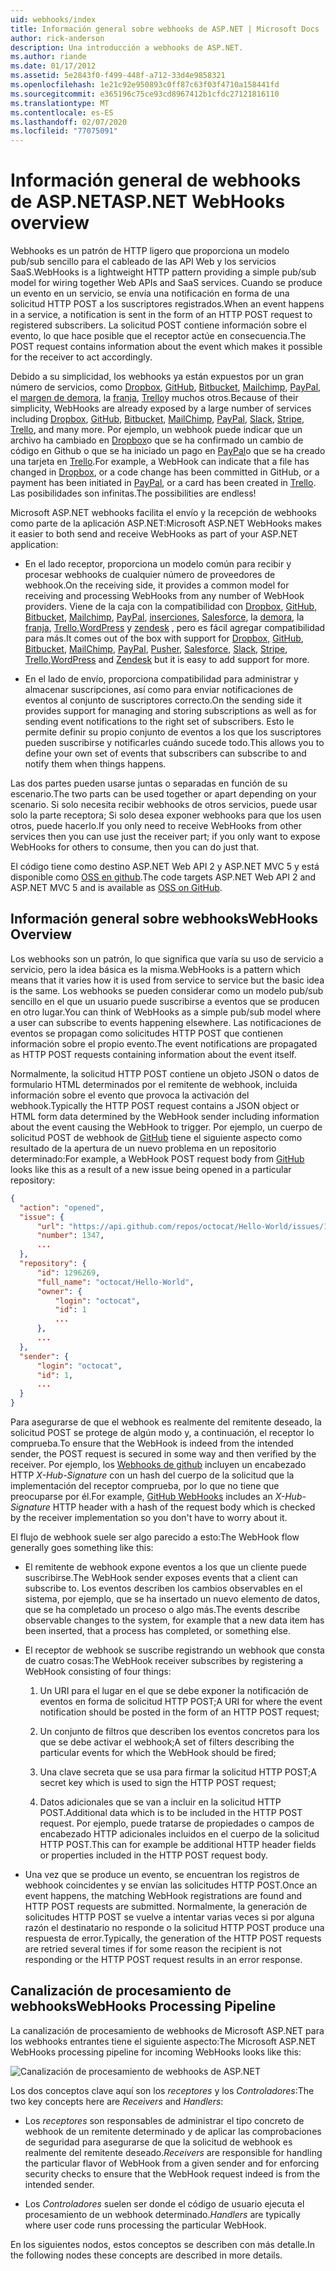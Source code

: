 ```yaml
---
uid: webhooks/index
title: Información general sobre webhooks de ASP.NET | Microsoft Docs
author: rick-anderson
description: Una introducción a webhooks de ASP.NET.
ms.author: riande
ms.date: 01/17/2012
ms.assetid: 5e2843f0-f499-448f-a712-33d4e9858321
ms.openlocfilehash: 1e21c92e950893c0ff87c63f03f4710a158441fd
ms.sourcegitcommit: e365196c75ce93cd8967412b1cfdc27121816110
ms.translationtype: MT
ms.contentlocale: es-ES
ms.lasthandoff: 02/07/2020
ms.locfileid: "77075091"
---
```

# <a name="aspnet-webhooks-overview"></a><span data-ttu-id="3f080-103">Información general de webhooks de ASP.NET</span><span class="sxs-lookup"><span data-stu-id="3f080-103">ASP.NET WebHooks overview</span></span>

<span data-ttu-id="3f080-104">Webhooks es un patrón de HTTP ligero que proporciona un modelo pub/sub sencillo para el cableado de las API Web y los servicios SaaS.</span><span class="sxs-lookup"><span data-stu-id="3f080-104">WebHooks is a lightweight HTTP pattern providing a simple pub/sub model for wiring together Web APIs and SaaS services.</span></span> <span data-ttu-id="3f080-105">Cuando se produce un evento en un servicio, se envía una notificación en forma de una solicitud HTTP POST a los suscriptores registrados.</span><span class="sxs-lookup"><span data-stu-id="3f080-105">When an event happens in a service, a notification is sent in the form of an HTTP POST request to registered subscribers.</span></span> <span data-ttu-id="3f080-106">La solicitud POST contiene información sobre el evento, lo que hace posible que el receptor actúe en consecuencia.</span><span class="sxs-lookup"><span data-stu-id="3f080-106">The POST request contains information about the event which makes it possible for the receiver to act accordingly.</span></span>

<span data-ttu-id="3f080-107">Debido a su simplicidad, los webhooks ya están expuestos por un gran número de servicios, como [Dropbox](http://dropbox.com/), [GitHub](https://www.github.com/), [Bitbucket](https://bitbucket.org/), [Mailchimp](http://www.mailchimp.com/), [PayPal](http://www.paypal.com/), el [margen de demora](http://www.slack.com), la [franja](http://www.stripe.com), [Trello](http://www.trello.com/)y muchos otros.</span><span class="sxs-lookup"><span data-stu-id="3f080-107">Because of their simplicity, WebHooks are already exposed by a large number of services including [Dropbox](http://dropbox.com/), [GitHub](https://www.github.com/), [Bitbucket](https://bitbucket.org/), [MailChimp](http://www.mailchimp.com/), [PayPal](http://www.paypal.com/), [Slack](http://www.slack.com), [Stripe](http://www.stripe.com), [Trello](http://www.trello.com/), and many more.</span></span> <span data-ttu-id="3f080-108">Por ejemplo, un webhook puede indicar que un archivo ha cambiado en [Dropbox](http://dropbox.com/)o que se ha confirmado un cambio de código en Github o que se ha iniciado un pago en [PayPal](http://www.paypal.com/)o que se ha creado una tarjeta en [Trello](http://www.trello.com/).</span><span class="sxs-lookup"><span data-stu-id="3f080-108">For example, a WebHook can indicate that a file has changed in [Dropbox](http://dropbox.com/), or a code change has been committed in GitHub, or a payment has been initiated in [PayPal](http://www.paypal.com/), or a card has been created in [Trello](http://www.trello.com/).</span></span> <span data-ttu-id="3f080-109">Las posibilidades son infinitas.</span><span class="sxs-lookup"><span data-stu-id="3f080-109">The possibilities are endless!</span></span>

<span data-ttu-id="3f080-110">Microsoft ASP.NET webhooks facilita el envío y la recepción de webhooks como parte de la aplicación ASP.NET:</span><span class="sxs-lookup"><span data-stu-id="3f080-110">Microsoft ASP.NET WebHooks makes it easier to both send and receive WebHooks as part of your ASP.NET application:</span></span>

* <span data-ttu-id="3f080-111">En el lado receptor, proporciona un modelo común para recibir y procesar webhooks de cualquier número de proveedores de webhook.</span><span class="sxs-lookup"><span data-stu-id="3f080-111">On the receiving side, it provides a common model for receiving and processing WebHooks from any number of WebHook providers.</span></span> <span data-ttu-id="3f080-112">Viene de la caja con la compatibilidad con [Dropbox](http://dropbox.com/), [GitHub](https://www.github.com/), [Bitbucket](https://bitbucket.org/), [Mailchimp](http://www.mailchimp.com/), [PayPal](http://www.paypal.com/), [inserciones](http://www.pusher.com), [Salesforce](http://www.salesforce.com), la [demora](http://www.slack.com), la [franja](http://www.stripe.com), [Trello](http://www.trello.com/),[WordPress](http://www.wordpress.com) y [zendesk](https://www.zendesk.com/) , pero es fácil agregar compatibilidad para más.</span><span class="sxs-lookup"><span data-stu-id="3f080-112">It comes out of the box with support for [Dropbox](http://dropbox.com/), [GitHub](https://www.github.com/), [Bitbucket](https://bitbucket.org/), [MailChimp](http://www.mailchimp.com/), [PayPal](http://www.paypal.com/), [Pusher](http://www.pusher.com), [Salesforce](http://www.salesforce.com), [Slack](http://www.slack.com), [Stripe](http://www.stripe.com), [Trello](http://www.trello.com/),[WordPress](http://www.wordpress.com) and [Zendesk](https://www.zendesk.com/) but it is easy to add support for more.</span></span>

* <span data-ttu-id="3f080-113">En el lado de envío, proporciona compatibilidad para administrar y almacenar suscripciones, así como para enviar notificaciones de eventos al conjunto de suscriptores correcto.</span><span class="sxs-lookup"><span data-stu-id="3f080-113">On the sending side it provides support for managing and storing subscriptions as well as for sending event notifications to the right set of subscribers.</span></span> <span data-ttu-id="3f080-114">Esto le permite definir su propio conjunto de eventos a los que los suscriptores pueden suscribirse y notificarles cuándo sucede todo.</span><span class="sxs-lookup"><span data-stu-id="3f080-114">This allows you to define your own set of events that subscribers can subscribe to and notify them when things happens.</span></span>

<span data-ttu-id="3f080-115">Las dos partes pueden usarse juntas o separadas en función de su escenario.</span><span class="sxs-lookup"><span data-stu-id="3f080-115">The two parts can be used together or apart depending on your scenario.</span></span> <span data-ttu-id="3f080-116">Si solo necesita recibir webhooks de otros servicios, puede usar solo la parte receptora; Si solo desea exponer webhooks para que los usen otros, puede hacerlo.</span><span class="sxs-lookup"><span data-stu-id="3f080-116">If you only need to receive WebHooks from other services then you can use just the receiver part; if you only want to expose WebHooks for others to consume, then you can do just that.</span></span>

<span data-ttu-id="3f080-117">El código tiene como destino ASP.NET Web API 2 y ASP.NET MVC 5 y está disponible como [OSS en github](https://github.com/aspnet/WebHooks).</span><span class="sxs-lookup"><span data-stu-id="3f080-117">The code targets ASP.NET Web API 2 and ASP.NET MVC 5 and is available as [OSS on GitHub](https://github.com/aspnet/WebHooks).</span></span>

## <a name="webhooks-overview"></a><span data-ttu-id="3f080-118">Información general sobre webhooks</span><span class="sxs-lookup"><span data-stu-id="3f080-118">WebHooks Overview</span></span>

<span data-ttu-id="3f080-119">Los webhooks son un patrón, lo que significa que varía su uso de servicio a servicio, pero la idea básica es la misma.</span><span class="sxs-lookup"><span data-stu-id="3f080-119">WebHooks is a pattern which means that it varies how it is used from service to service but the basic idea is the same.</span></span> <span data-ttu-id="3f080-120">Los webhooks se pueden considerar como un modelo pub/sub sencillo en el que un usuario puede suscribirse a eventos que se producen en otro lugar.</span><span class="sxs-lookup"><span data-stu-id="3f080-120">You can think of WebHooks as a simple pub/sub model where a user can subscribe to events happening elsewhere.</span></span> <span data-ttu-id="3f080-121">Las notificaciones de eventos se propagan como solicitudes HTTP POST que contienen información sobre el propio evento.</span><span class="sxs-lookup"><span data-stu-id="3f080-121">The event notifications are propagated as HTTP POST requests containing information about the event itself.</span></span>

<span data-ttu-id="3f080-122">Normalmente, la solicitud HTTP POST contiene un objeto JSON o datos de formulario HTML determinados por el remitente de webhook, incluida información sobre el evento que provoca la activación del webhook.</span><span class="sxs-lookup"><span data-stu-id="3f080-122">Typically the HTTP POST request contains a JSON object or HTML form data determined by the WebHook sender including information about the event causing the WebHook to trigger.</span></span> <span data-ttu-id="3f080-123">Por ejemplo, un cuerpo de solicitud POST de webhook de [GitHub](https://www.github.com/) tiene el siguiente aspecto como resultado de la apertura de un nuevo problema en un repositorio determinado:</span><span class="sxs-lookup"><span data-stu-id="3f080-123">For example, a WebHook POST request body from [GitHub](https://www.github.com/) looks like this as a result of a new issue being opened in a particular repository:</span></span>

```json
{
  "action": "opened",
  "issue": {
      "url": "https://api.github.com/repos/octocat/Hello-World/issues/1347",
      "number": 1347,
      ...
  },
  "repository": {
      "id": 1296269,
      "full_name": "octocat/Hello-World",
      "owner": {
          "login": "octocat",
          "id": 1
          ...
      },
      ...
  },
  "sender": {
      "login": "octocat",
      "id": 1,
      ...
  }
}
```

<span data-ttu-id="3f080-124">Para asegurarse de que el webhook es realmente del remitente deseado, la solicitud POST se protege de algún modo y, a continuación, el receptor lo comprueba.</span><span class="sxs-lookup"><span data-stu-id="3f080-124">To ensure that the WebHook is indeed from the intended sender, the POST request is secured in some way and then verified by the receiver.</span></span> <span data-ttu-id="3f080-125">Por ejemplo, los [Webhooks de github](https://developer.github.com/webhooks/) incluyen un encabezado HTTP *X-Hub-Signature* con un hash del cuerpo de la solicitud que la implementación del receptor comprueba, por lo que no tiene que preocuparse por él.</span><span class="sxs-lookup"><span data-stu-id="3f080-125">For example, [GitHub WebHooks](https://developer.github.com/webhooks/) includes an *X-Hub-Signature* HTTP header with a hash of the request body which is checked by the receiver implementation so you don't have to worry about it.</span></span>

<span data-ttu-id="3f080-126">El flujo de webhook suele ser algo parecido a esto:</span><span class="sxs-lookup"><span data-stu-id="3f080-126">The WebHook flow generally goes something like this:</span></span>

* <span data-ttu-id="3f080-127">El remitente de webhook expone eventos a los que un cliente puede suscribirse.</span><span class="sxs-lookup"><span data-stu-id="3f080-127">The WebHook sender exposes events that a client can subscribe to.</span></span> <span data-ttu-id="3f080-128">Los eventos describen los cambios observables en el sistema, por ejemplo, que se ha insertado un nuevo elemento de datos, que se ha completado un proceso o algo más.</span><span class="sxs-lookup"><span data-stu-id="3f080-128">The events describe observable changes to the system, for example that a new data item has been inserted, that a process has completed, or something else.</span></span>

* <span data-ttu-id="3f080-129">El receptor de webhook se suscribe registrando un webhook que consta de cuatro cosas:</span><span class="sxs-lookup"><span data-stu-id="3f080-129">The WebHook receiver subscribes by registering a WebHook consisting of four things:</span></span>

     1. <span data-ttu-id="3f080-130">Un URI para el lugar en el que se debe exponer la notificación de eventos en forma de solicitud HTTP POST;</span><span class="sxs-lookup"><span data-stu-id="3f080-130">A URI for where the event notification should be posted in the form of an HTTP POST request;</span></span>

     2. <span data-ttu-id="3f080-131">Un conjunto de filtros que describen los eventos concretos para los que se debe activar el webhook;</span><span class="sxs-lookup"><span data-stu-id="3f080-131">A set of filters describing the particular events for which the WebHook should be fired;</span></span>

     3. <span data-ttu-id="3f080-132">Una clave secreta que se usa para firmar la solicitud HTTP POST;</span><span class="sxs-lookup"><span data-stu-id="3f080-132">A secret key which is used to sign the HTTP POST request;</span></span>

     4. <span data-ttu-id="3f080-133">Datos adicionales que se van a incluir en la solicitud HTTP POST.</span><span class="sxs-lookup"><span data-stu-id="3f080-133">Additional data which is to be included in the HTTP POST request.</span></span> <span data-ttu-id="3f080-134">Por ejemplo, puede tratarse de propiedades o campos de encabezado HTTP adicionales incluidos en el cuerpo de la solicitud HTTP POST.</span><span class="sxs-lookup"><span data-stu-id="3f080-134">This can for example be additional HTTP header fields or properties included in the HTTP POST request body.</span></span>

* <span data-ttu-id="3f080-135">Una vez que se produce un evento, se encuentran los registros de webhook coincidentes y se envían las solicitudes HTTP POST.</span><span class="sxs-lookup"><span data-stu-id="3f080-135">Once an event happens, the matching WebHook registrations are found and HTTP POST requests are submitted.</span></span> <span data-ttu-id="3f080-136">Normalmente, la generación de solicitudes HTTP POST se vuelve a intentar varias veces si por alguna razón el destinatario no responde o la solicitud HTTP POST produce una respuesta de error.</span><span class="sxs-lookup"><span data-stu-id="3f080-136">Typically, the generation of the HTTP POST requests are retried several times if for some reason the recipient is not responding or the HTTP POST request results in an error response.</span></span>

## <a name="webhooks-processing-pipeline"></a><span data-ttu-id="3f080-137">Canalización de procesamiento de webhooks</span><span class="sxs-lookup"><span data-stu-id="3f080-137">WebHooks Processing Pipeline</span></span>

<span data-ttu-id="3f080-138">La canalización de procesamiento de webhooks de Microsoft ASP.NET para los webhooks entrantes tiene el siguiente aspecto:</span><span class="sxs-lookup"><span data-stu-id="3f080-138">The Microsoft ASP.NET WebHooks processing pipeline for incoming WebHooks looks like this:</span></span>

![Canalización de procesamiento de webhooks de ASP.NET](_static/WebHookReceivers.png)

<span data-ttu-id="3f080-140">Los dos conceptos clave aquí son los *receptores* y los *Controladores*:</span><span class="sxs-lookup"><span data-stu-id="3f080-140">The two key concepts here are *Receivers* and *Handlers*:</span></span>

* <span data-ttu-id="3f080-141">Los *receptores* son responsables de administrar el tipo concreto de webhook de un remitente determinado y de aplicar las comprobaciones de seguridad para asegurarse de que la solicitud de webhook es realmente del remitente deseado.</span><span class="sxs-lookup"><span data-stu-id="3f080-141">*Receivers* are responsible for handling the particular flavor of WebHook from a given sender and for enforcing security checks to ensure that the WebHook request indeed is from the intended sender.</span></span>

* <span data-ttu-id="3f080-142">Los *Controladores* suelen ser donde el código de usuario ejecuta el procesamiento de un webhook determinado.</span><span class="sxs-lookup"><span data-stu-id="3f080-142">*Handlers* are typically where user code runs processing the particular WebHook.</span></span>

<span data-ttu-id="3f080-143">En los siguientes nodos, estos conceptos se describen con más detalle.</span><span class="sxs-lookup"><span data-stu-id="3f080-143">In the following nodes these concepts are described in more details.</span></span>

